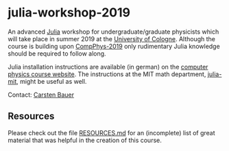 # julia-workshop-2019

An advanced [Julia](https://julialang.org/) workshop for undergraduate/graduate physicists which will take place in summer 2019 at the [University of Cologne](https://www.portal.uni-koeln.de/index.php?id=9441&L=1). Although the course is building upon [CompPhys-2019](https://github.com/trebst/compphys-2019) only rudimentary Julia knowledge should be required to follow along.

Julia installation instructions are available (in german) on the [computer physics course website](http://www.thp.uni-koeln.de/trebst/Lectures/2019-CompPhys.shtml). The instructions at the MIT math department, [julia-mit](https://github.com/mitmath/julia-mit), might be useful as well.

Contact: [Carsten Bauer](https://github.com/crstnbr)


## Resources

Please check out the file [RESOURCES.md](https://github.com/crstnbr/julia-workshop-2019/blob/master/RESOURCES.md) for an (incomplete) list of great material that was helpful in the creation of this course.
